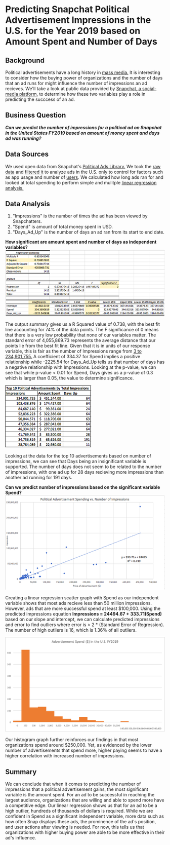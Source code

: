 # Predicting Snapchat Political Advertisement Impressions in the U.S. for the Year 2019 based on Amount Spent and Number of Days
## Background
Political advertisements have a long history in [mass media.](https://onlinelibrary.wiley.com/doi/abs/10.1002/9781405186407.wbiecp049.pub2) It is interesting to consider how the buying power of organizations and the number of days that an ad runs for might influence the number of impressions an ad recieves. We'll take a look at public data provided by [Snapchat, a social-media platform,](https://phys.org/news/2018-06-snapchat.html) to determine how these two variables play a role in predicting the succcess of an ad.

## Business Question
***Can we predict the number of impressions for a political ad on Snapchat in the United States FY2019 based on amount of money spent and days ad was running?***

## Data Sources
We used open data from Snapchat's [Political Ads Library.](https://www.snap.com/en-US/political-ads/) We took the [raw data](https://github.com/katiesunsg/snapchat-political-ads-US2019/blob/master/Snapchat_Raw_Data.xls) and [filtered it](https://github.com/katiesunsg/snapchat-political-ads-US2019/blob/master/Snapchat_Filtered_Data.xlsx) to analyze ads in the U.S. only to control for factors such as app usage and number of [users](https://www.statista.com/statistics/545967/snapchat-app-dau/#:~:text=With%20an%20estimated%2046%20million,Snapchat%20easily%20ranks%20among%20the). We calculated how long ads ran for and looked at total spending to perform simple and mulitple [linear regression analysis.](https://github.com/katiesunsg/snapchat-political-ads-US2019/blob/master/Snapchat_Data_Analysis.xlsx)

## Data Analysis
1. "Impressions" is the number of times the ad has been viewed by Snapchatters.
2. "Spend" is amount of total money spent in USD.
3. "Days_Ad_Up" is the number of days an ad ran from its start to end date.

**How significant are amount spent and number of days as independent variables?**
![insert](https://github.com/katiesunsg/snapchat-political-ads-US2019/blob/master/SummaryOutputMulitpleRegression.png)

The output summary gives us a R Squared value of 0.738, with the best fit line accounting for 74% of the data points. The F significance of 0 means that there is a very low probability that none of our variables matter. The standard error of 4,055,869.73 represents the average distance that our points lie from the best fit line. Given that it is in units of our response variable, this is fair as the number of Impressions range from [3 to 234,901,755.](https://github.com/katiesunsg/snapchat-political-ads-US2019/blob/master/Snapchat_Data_Analysis.xlsx) A coefficient of 334.37 for Spend implies a positive relationship while -2225.54 for Days_Ad_Up tells us that number of days has a negative relationship with Impressions. Looking at the p-value, we can see that while p-value < 0.01 for Spend, Days gives us a p-value of 0.3 which is larger than 0.05, the value to determine significance. 

![image](https://github.com/katiesunsg/snapchat-political-ads-US2019/blob/master/TopAdsImpressions.png)

Looking at the data for the top 10 advertisements based on number of impressions, we can see that Days being an insignificant variable is supported. The number of days does not seem to be related to the number of impressions, with one ad up for 28 days recieving more impressions than another ad running for 191 days.

**Can we predict number of impressions based on the significant variable Spend?**
![graph](https://github.com/katiesunsg/snapchat-political-ads-US2019/blob/master/SpendImpressionsScatterGraph.png)

Creating a linear regression scatter graph with Spend as our independent variable shows that most ads recieve less than 50 million impressions. However, ads that are more successful spend at least $100,000. Using the predicted impressions equation **Impressions = 24494.67 + 333.71(Spend)** based on our slope and intercept, we can calculate predicted impressions and error to find outliers where error is > 2 * (Standard Error of Regression). The number of high outliers is 16, which is 1.36% of all outliers.

![insert4](https://github.com/katiesunsg/snapchat-political-ads-US2019/blob/master/updatedAdSpendHistogram.png)

Our histogram graph further reinforces our findings in that most organizations spend around $250,000. Yet, as evidenced by the lower number of advertisements that spend more, higher paying seems to have a higher correlation with increased number of impressions.

## Summary
We can conclude that when it comes to predicting the number of impressions that a political advertisement gains, the most significant variable is the amount spent. For an ad to be successful in reaching the largest audience, organizations that are willing and able to spend more have a competitive edge. Our linear regression shows us that for an ad to be a high outlier, hundreds of thousands of dollars is required. While we are confident in Spend as a significant independent variable, more data such as how often Snap displays these ads, the prominence of the ad's position, and user actions after viewing is needed. For now, this tells us that organizations with higher buying power are able to be more effective in their ad's influence.
